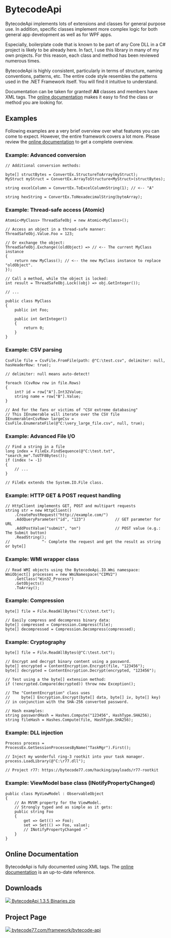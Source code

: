 # BytecodeApi

BytecodeApi implements lots of extensions and classes for general purpose use.
In addition, specific classes implement more complex logic for both general app
development as well as for WPF apps.

Especially, boilerplate code that is known to be part of any Core DLL in a C#
project is likely to be already here. In fact, I use this library in many of my
own projects. For this reason, each class and method has been reviewed numerous
times.

BytecodeApi is highly consistent, particularly in terms of structure, naming
conventions, patterns, etc. The entire code style resembles the patterns used in
the .NET Framework itself. You will find it intuitive to understand.

Documentation can be taken for granted! <b>All</b> classes and members have XML
tags. The [online documentation](https://docs.bytecode77.com/bytecode-api/)
makes it easy to find the class or method you are looking for.

## Examples

Following examples are a very brief overview over what features you can come to
expect. However, the entire framework covers a lot more. Please review the
[online documentation](https://docs.bytecode77.com/bytecode-api/) to get a
complete overview.

### Example: Advanced conversion

```
// Additional conversion methods:

byte[] structBytes = ConvertEx.StructureToArray(myStruct);
MyStruct myStruct = ConvertEx.ArrayToStructure<MyStruct>(structBytes);
			
string excelColumn = ConvertEx.ToExcelColumnString(1); // <-- "A"

string hexString = ConvertEx.ToHexadecimalString(byteArray);
```

### Example: Thread-safe access (Atomic)

```
Atomic<MyClass> ThreadSafeObj = new Atomic<MyClass>();

// Access an object in a thread-safe manner:
ThreadSafeObj.Value.Foo = 123;

// Or exchange the object:
ThreadSafeObj.Exchange((oldObject) => // <-- The current MyClass instance
{
	return new MyClass(); // <-- the new MyClass instance to replace "oldObject".
});

// Call a method, while the object is locked:
int result = ThreadSafeObj.Lock((obj) => obj.GetInteger());

// ...

public class MyClass
{
	public int Foo;

	public int GetInteger()
	{
		return 0;
	}
}
```

### Example: CSV parsing

```
CsvFile file = CsvFile.FromFile(path: @"C:\test.csv", delimiter: null, hasHeaderRow: true);

// delimiter: null means auto-detect!

foreach (CsvRow row in file.Rows)
{
	int? id = row["A"].Int32Value;
	string name = row["B"].Value;
}

// And for the fans or victims of "CSV extreme databasing"
// This IEnumerable will iterate over the CSV file
IEnumerable<CsvRow> largeCsv = CsvFile.EnumerateFile(@"C:\very_large_file.csv", null, true);
```

### Example: Advanced File I/O

```
// Find a string in a file
long index = FileEx.FindSequence(@"C:\test.txt", "search_me".ToUTF8Bytes());
if (index != -1)
{
	// ...
}

// FileEx extends the System.IO.File class.
```

### Example: HTTP GET & POST request handling

```
// HttpClient implements GET, POST and multipart requests
string str = new HttpClient()
	.CreatePostRequest("http://example.com/")
	.AddQueryParameter("id", "123")             // GET parameter for URL
	.AddPostValue("submit", "on")               // POST value (e.g.: The Submit button)
	.ReadString();
//              ^- Complete the request and get the result as string or byte[]
```

### Example: WMI wrapper class

```
// Read WMI objects using the BytecodeApi.IO.Wmi namespace:
WmiObject[] processes = new WmiNamespace("CIMV2")
	.GetClass("Win32_Process")
	.GetObjects()
	.ToArray();
```

### Example: Compression

```
byte[] file = File.ReadAllBytes("C:\\test.txt");

// Easily compress and decompress binary data:
byte[] compressed = Compression.Compress(file);
byte[] decompressed = Compression.Decompress(compressed);
```

### Example: Cryptography

```
byte[] file = File.ReadAllBytes(@"C:\test.txt");

// Encrypt and decrypt binary content using a password.
byte[] encrypted = ContentEncryption.Encrypt(file, "123456");
byte[] decrypted = ContentEncryption.Decrypt(encrypted, "123456");

// Test using a the byte[] extension method:
if (!encrypted.Compare(decrypted)) throw new Exception();

// The "ContentEncryption" class uses
//     byte[] Encryption.Encrypt(byte[] data, byte[] iv, byte[] key)
// in conjunction with the SHA-256 converted password.

// Hash examples:
string passwordHash = Hashes.Compute("123456", HashType.SHA256);
string fileHash = Hashes.Compute(file, HashType.SHA256);
```

### Example: DLL injection

```
Process process = ProcessEx.GetSessionProcessesByName("TaskMgr").First();

// Inject my wonderful ring-3 rootkit into your task manager.
process.LoadLibrary(@"C:\r77.dll");

// Project r77: https://bytecode77.com/hacking/payloads/r77-rootkit
```

### Example: ViewModel base class (INotifyPropertyChanged)

```
public class MyViewModel : ObservableObject
{
	// An MVVM property for the ViewModel.
	// Strongly typed and as simple as it gets:
	public string Foo
	{
		get => Get(() => Foo);
		set => Set(() => Foo, value);
		// INotifyPropertyChanged -^
	}
}
```

## Online Documentation

BytecodeApi is fully documented using XML tags. The
[online documentation](https://docs.bytecode77.com/bytecode-api/) is an
up-to-date reference.

## Downloads

[![](https://bytecode77.com/images/shared/fileicons/zip.png) BytecodeApi 1.3.5 Binaries.zip](https://bytecode77.com/downloads/framework/bytecode-api/BytecodeApi%201.3.5%20Binaries.zip)

## Project Page

[![](https://bytecode77.com/images/shared/favicon16.png) bytecode77.com/framework/bytecode-api](https://bytecode77.com/framework/bytecode-api)